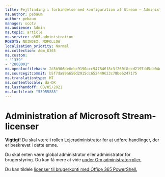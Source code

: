 ```yaml
---
title: Fejlfinding i forbindelse med konfiguration af Stream – Administration af Stream-licensering
ms.author: pebaum
author: pebaum
manager: scotv
ms.audience: Admin
ms.topic: article
ms.service: o365-administration
ROBOTS: NOINDEX, NOFOLLOW
localization_priority: Normal
ms.collection: Adm_O365
ms.custom:
- "1339"
- "2800001"
ms.openlocfilehash: 2d3b906de6ebc9190acc947846f8c3f260f8ccd2197dd5cb04daa9c2dffbac97
ms.sourcegitcommit: b5f7da89a650d2915dc652449623c78be6247175
ms.translationtype: MT
ms.contentlocale: da-DK
ms.lasthandoff: 08/05/2021
ms.locfileid: "53955888"
---
```

# <a name="managing-microsoft-stream-licenses"></a>Administration af Microsoft Stream-licenser

**Vigtigt!** Du skal være i rollen Lejeradministrator for at udføre handlinger, der er beskrevet i dette emne.

Du skal enten være global administrator eller administrator for brugerstyring. Du kan få mere at vide [under Om administratorroller.](https://docs.microsoft.com/microsoft-365/admin/add-users/about-admin-roles)

Du kan tildele [licenser til brugerkonti med Office 365 PowerShell.](https://go.microsoft.com/fwlink/p/?linkid=850410)
